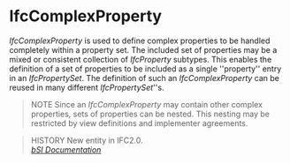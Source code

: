 IfcComplexProperty
==================
_IfcComplexProperty_ is used to define complex properties to be handled
completely within a property set. The included set of properties may be a
mixed or consistent collection of _IfcProperty_ subtypes. This enables the
definition of a set of properties to be included as a single ''property''
entry in an _IfcPropertySet_. The definition of such an _IfcComplexProperty_
can be reused in many different _IfcPropertySet_''s.  
  
> NOTE  Since an _IfcComplexProperty_ may contain other complex properties,
> sets of properties can be nested. This nesting may be restricted by view
> definitions and implementer agreements.  
  
> HISTORY  New entity in IFC2.0.  
[ _bSI
Documentation_](https://standards.buildingsmart.org/IFC/DEV/IFC4_2/FINAL/HTML/schema/ifcpropertyresource/lexical/ifccomplexproperty.htm)


